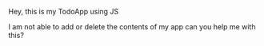Hey, this is my TodoApp using JS 

I am not able to add or delete the contents of my app can you help me with this?
